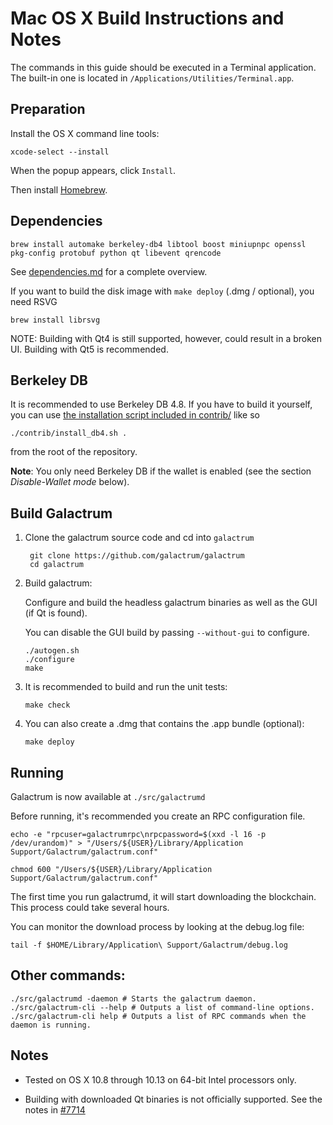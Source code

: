 Mac OS X Build Instructions and Notes
====================================
The commands in this guide should be executed in a Terminal application.
The built-in one is located in `/Applications/Utilities/Terminal.app`.

Preparation
-----------
Install the OS X command line tools:

`xcode-select --install`

When the popup appears, click `Install`.

Then install [Homebrew](https://brew.sh).

Dependencies
----------------------

    brew install automake berkeley-db4 libtool boost miniupnpc openssl pkg-config protobuf python qt libevent qrencode

See [dependencies.md](dependencies.md) for a complete overview.

If you want to build the disk image with `make deploy` (.dmg / optional), you need RSVG

    brew install librsvg

NOTE: Building with Qt4 is still supported, however, could result in a broken UI. Building with Qt5 is recommended.

Berkeley DB
-----------
It is recommended to use Berkeley DB 4.8. If you have to build it yourself,
you can use [the installation script included in contrib/](/contrib/install_db4.sh)
like so

```shell
./contrib/install_db4.sh .
```

from the root of the repository.

**Note**: You only need Berkeley DB if the wallet is enabled (see the section *Disable-Wallet mode* below).

Build Galactrum
------------------------

1. Clone the galactrum source code and cd into `galactrum`

        git clone https://github.com/galactrum/galactrum
        cd galactrum

2.  Build galactrum:

    Configure and build the headless galactrum binaries as well as the GUI (if Qt is found).

    You can disable the GUI build by passing `--without-gui` to configure.

        ./autogen.sh
        ./configure
        make

3.  It is recommended to build and run the unit tests:

        make check

4.  You can also create a .dmg that contains the .app bundle (optional):

        make deploy

Running
-------

Galactrum is now available at `./src/galactrumd`

Before running, it's recommended you create an RPC configuration file.

    echo -e "rpcuser=galactrumrpc\nrpcpassword=$(xxd -l 16 -p /dev/urandom)" > "/Users/${USER}/Library/Application Support/Galactrum/galactrum.conf"

    chmod 600 "/Users/${USER}/Library/Application Support/Galactrum/galactrum.conf"

The first time you run galactrumd, it will start downloading the blockchain. This process could take several hours.

You can monitor the download process by looking at the debug.log file:

    tail -f $HOME/Library/Application\ Support/Galactrum/debug.log

Other commands:
-------

    ./src/galactrumd -daemon # Starts the galactrum daemon.
    ./src/galactrum-cli --help # Outputs a list of command-line options.
    ./src/galactrum-cli help # Outputs a list of RPC commands when the daemon is running.

Notes
-----

* Tested on OS X 10.8 through 10.13 on 64-bit Intel processors only.

* Building with downloaded Qt binaries is not officially supported. See the notes in [#7714](https://github.com/galactrum/galactrum/issues/7714)
